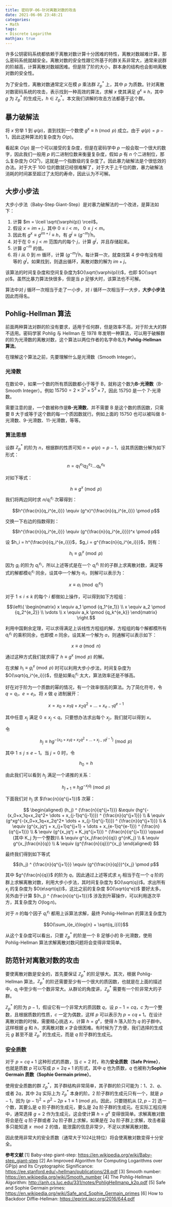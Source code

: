 ```yaml
---
title: 密码学-06-针对离散对数的攻击
date: 2021-06-06 23:48:21
categories:
- Math
tags:
- Discrete Logarithm
mathjax: true
---
```


许多公钥密码系统都依赖于离散对数计算十分困难的特性，离散对数越难计算，那么密码系统就越安全。离散对数的安全性跟它所基于的群关系非常大，通常来说群的阶越高，计算离散对数越困难。但是除了阶的大小，群本身的结构也会影响离散对数的安全性。

<!--more-->

为了安全性，离散对数通常定义在模 $p$ 乘法群 $\mathbb Z_p^*$ 上，其中 $p$ 为质数。针对离散对数密码系统的攻击，表示找到一种高效的算法，求解 $x$ 使其满足 $g^x \equiv h$，其中 $g$ 为 $\mathbb Z_p^*$ 的生成元，$h \in \mathbb Z_p^*$。本文我们讲解的攻击方法都基于这个群。


## 暴力破解法

将 $x$ 穷举 1 到 $\varphi(p)$，直到找到一个数使 $g^x \equiv h \pmod p$ 成立。由于 $\varphi(p) = p-1$，因此这种算法的复杂度为 $O(p)$。

看起来 $O(p)$ 是一个可以接受的复杂度，但是在密码学中 $p$ 一般会取一个很大的数字，因此我们一般用 $p$ 的二进制位数来衡量复杂度，假如 $p$ 有 $n$ 个二进制位，那么复杂度为 $O(2^n)$，这就是一个指数级的复杂度了。因此暴力破解法是个很低效的办法。对于大于 100 位的数就已经很难解了，对于大于上千位的数，暴力破解法消耗的时间甚至超过了太阳的寿命，因此认为不可解。

## 大步小步法

大步小步法（Baby-Step Giant-Step）是对暴力破解法的一个改进，是算法如下：

1. 计算 $m = \lceil \sqrt{\varphi(p)} \rceil$。
2. 假设 $x=im+j$，其中 $0 \leq i < m$， $0 \leq j < m$。
3. 因此有 $g^x \equiv g^{im+j} \equiv h$，有 $g^j \equiv (g^{-m})^ih$。
4. 对于在 $0 \leq j < m$ 范围内的每个 $j$，计算 $g^j$，并且存储起来。
5. 计算 $g^{-m}$ 的值。
6. 将 $i$ 从 $0$ 到 $m$ 循环，计算 $(g^{-m})^ih$，每计算一次，就查找第 4 步中有没有相等的 $g^j$。如果找到，则退出循环，离散对数的解为 $im+j$。

该算法的时间复杂度和空间复杂度为$O(\sqrt{\varphi(p)})$，也即 $O(\sqrt p)$。虽然比暴力算法快很多，但是当 $p$ 足够大时，该算法也不可解。

算法中对 $j$ 循环一次相当于走了一小步，对 $i$ 循环一次相当于一大步，**大步小步法**因此而得名。

## Pohlig-Hellman 算法

前面两种算法对群的阶没有要求，适用于任何群，但是效率不高，对于阶太大的群不适用。密码学家 Pohlig 与 Hellman 在 1978 年发明一种算法，可以用于破解群的阶为光滑数的离散对数，这个算法以两位作者的名字命名为 **Pohlig-Hellman 算法**。

在理解这个算法之前，先要理解什么是光滑数（Smooth Integer）。

### 光滑数

在数论中，如果一个数的所有质因数都小于等于 B，就称这个数为**B-光滑数**（B-Smooth Integer）。例如 $15750 = 2 × 3^2 × 5^3 × 7$，因此 $15750$ 是一个 7-光滑数。

需要注意的是，一个数被称作是**B-光滑数**，并不需要 B 是这个数的质因数，只需要 B 大于或等于这个数的每一个质因数就行。例如上面的 15750 也可以被叫做 8-光滑数、9-光滑数、11-光滑数，等等。

### 算法思想

设群 $\mathbb Z_p^*$ 的阶为 $n$，根据群的性质可知 $n = \varphi(p) = p - 1$，设其质因数分解为如下形式：

$$n = q_1^{e_1}q_2^{e_2} \dots q_k^{e_k}$$

对如下等式：

$$h \equiv g^x \pmod p$$

我们将两边同时求 $n/q_i^{e_i}$ 次幂得到：

$$h^{\frac{n}{q_i^{e_i}}} \equiv (g^x)^{\frac{n}{q_i^{e_i}}} \pmod p$$

交换一下右边的指数得到：

$$h^{\frac{n}{q_i^{e_i}}} \equiv (g^{\frac{n}{q_i^{e_i}}})^x \pmod p$$

设 $h_i = h^{\frac{n}{q_i^{e_i}}}$，$g_i = g^{\frac{n}{q_i^{e_i}}}$，则有：

$$h_i \equiv g_i^x \pmod p$$

因为 $g_i$ 的阶为 $q_i^{e_i}$，所以上述等式是在一个 $q_i^{e_i}$ 阶的子群上求离散对数，满足等式的解都模$q_i^{e_i}$ 同余，设其中一个解为 $a_i$，则解可以表示为：

$$x \equiv a_i \pmod {q_i^{e_i}}$$

对于 $1 \leq i \leq k$ 的每个 $i$ 都做如上操作，可以得到如下方程组：

$$\left\{ \begin{matrix} 
x \equiv a_1 \pmod {q_1^{e_1}} \\ 
x \equiv a_2 \pmod {q_2^{e_2}} \\ 
\vdots  \\ 
x \equiv a_k \pmod {q_k^{e_k}} 
\end{matrix} \right.$$

利用中国剩余定理，可以求得满足上诉线性方程组的解，方程组的每个解都模所有 $q_i^{e_i}$ 的乘积同余，也即模 $n$ 同余，设其某一个解为 $a$，则通解可以表示如下：

$$x \equiv a \pmod n$$

通过这种方式我们就求得了 $h \equiv g^x \pmod p$ 的解。

在求解 $h_i \equiv g_i^x \pmod p$ 时可以利用大步小步法，时间复杂度为 $O(\sqrt{q_i^{e_i}})$，但是如果$q_i^{e_i}$ 太大，算法效率还是不够高。

好在对于阶为一个质数的幂的情况，有一个效率很高的算法。为了简化符号，令 $q=q_i$，$e=e_i$。将 $x$ 做 $q$ 进制展开：

$$x = x_0 + x_1q + x_2q^2 + \dots + x_{e-1}q^{e-1}$$

其中任意 $x_j$ 满足 $0 \leq x_j < q$。只要想办法求出每个 $x_j$，我们就可以得到 $x$。

令

$$h_j \equiv hg^{-(x_0+x_1q+x_2q^2+ \dots + x_{j-1}q^{j-1})} \pmod p$$

其中 $1 \leq j \leq e - 1$。当 $j = 0$ 时，令

$$h_0=h$$

由此我们可以看到 $h_j$ 满足一个递推的关系：

$$h_{j+1} \equiv h_jg^{-x_jq_j} \pmod p$$

下面我们对 $h_j$ 求 $\frac{n}{q^{j+1}}$ 次幂：

$$
\begin{aligned} 
(h_j) ^ {\frac{n}{q^{j+1}}} &\equiv (hg^{-(x_0+x_1q+x_2q^2+ \dots + x_{j-1}q^{j-1})}) ^ {\frac{n}{q^{j+1}}} \\
& \equiv (g^xg^{-(x_0+x_1q+x_2q^2+ \dots + x_{j-1}q^{j-1})}) ^  {\frac{n}{q^{j+1}}} \\
& \equiv (g^{x_jq^j + x_{j+1}q^{j+1} + \dots + x_{e-1}q^{e-1}}) ^  {\frac{n}{q^{j+1}}} \\
& \equiv (g^{x_jq^j + K_jq^{j+1}}) ^  {\frac{n}{q^{j+1}}}  \qquad (其中 K_j 为一个整数)\\
& \equiv g^{x_j\frac{n}{q}} g^{nK_j} \\
& \equiv g^{x_j\frac{n}{q}} \\
& \equiv (g^{\frac{n}{q}})^{x_j}
\end{aligned}
$$

最终我们得到如下等式

$$(h_j) ^ {\frac{n}{q^{j+1}}} \equiv (g^{\frac{n}{q}})^{x_j} \pmod p$$

其中 $g^{\frac{n}{q}}$ 的阶为 $q$。因此通过上述等式求 $x_j$ 相当于在一个 $q$ 阶的群上求解离散对数，利用大步小步法，其时间复杂度为 $O(\sqrt{q})$。求出所有 $x_j$ 的复杂度为 $O(e\sqrt{q})$，这比之前的复杂度 $O(\sqrt{q^e})$ 要好太多。另外由于计算 $(h_j) ^ {\frac{n}{q^{j+1}}}$ 涉及到升幂操作，可以利用逐次平方，其复杂度为 $O(\log{n})$。

对于 $n$ 的每个因子 $q_i^{e_i}$ 都用上诉算法求解，最终 Pohlig-Hellman 的算法复杂度为

$$O(\sum_i{e_i(\log{n} + \sqrt{q_i}))}$$

从这个复杂度可以看出，只要 $\mathbb Z_p^*$ 的阶是一个 B 足够小的 B-光滑数，使用 Pohlig-Hellman 算法求解离散对数问题将会变得非常简单。

## 防范针对离散对数的攻击

要使离散对数是安全的，首先要保证 $\mathbb Z_p^*$ 的阶足够大。其次，根据 Pohlig-Hellman 算法，$\mathbb Z_p^*$ 的阶还需要至少有一个很大的质因数，也就是在上面的描述中，$q_i$ 中至少有一个数非常大。从群论的角度讲，$\mathbb Z_p^*$ 需要有一个阶非常大的子群。

$\mathbb Z_p^*$ 的阶为 $p-1$，假设它有一个非常大的质因数 $q$，设 $p-1 = cq$，$c$ 为一个整数，且根据质数的性质，$c$ 一定为偶数，这样 $p$ 可以表示为 $p=cq+1$。在设计离散对数的时候，需要精心挑选 $x$，计算 $h = g^x$，使得 $h$ 落入阶为 $q$ 的子群中。这样根据 $g$ 和 $h$，求离散对数 $x$ 才会很困难。有时候为了方便，我们选择的生成元 $g$ 甚至不是 $\mathbb Z_p^*$ 的生成元，而是 $q$ 阶子群的生成元。

### 安全质数

对于 $p=cq+1$ 这种形式的质数，当 $c = 2$ 时，称为**安全质数（Safe Prime）**，也就是质数 $p$ 可以写成 $p=2q+1$ 的形式，其中 $q$ 也为质数，$q$ 也被称为**Sophie Germain 质数（Sophie Germain prime）**。

使用安全质数的群 $\mathbb Z_p^*$，其子群结构非常简单，其子群的阶只可能为：$1$、$2$、$q$、或者 $2q$，其中 $2q$ 实际上为 $\mathbb Z_p^*$ 本身的阶。$2$ 阶子群的生成元只有一个，就是 $p-1$，因为 $(p-1)^2=p^2-2p+1 \equiv 1 \pmod p$。因此，只要随机从 $[2, p-2]$ 选一个数，其要么是 $q$ 阶子群的生成元，要么是 $2q$ 阶子群的生成元。在实际工程应用中，通常选择 $g=2$ 作为生成元，这会使计算 $h=g^x$ 变得很简单。求解离散对数将会是在 $q$ 阶子群或者 $2q$ 阶子群上求解，如果是在 $2q$ 阶子群上求解，攻击者最多只能知道 $x \mod 2$ 的值，能泄露的信息非常少，不足以求解离散对数。

因此使用非常大的安全质数（通常大于1024比特位）将会使离散对数变得十分安全。

**参考文献**
[1] Baby-step giant-step: https://en.wikipedia.org/wiki/Baby-step_giant-step
[2] An Improved Algorithm for Computing Logarithms over GP(p) and Its Cryptographic Significance: https://ee.stanford.edu/~hellman/publications/28.pdf
[3] Smooth number: https://en.wikipedia.org/wiki/Smooth_number
[4] The Pohlig-Hellman Algorithm: http://anh.cs.luc.edu/331/notes/PohligHellmanp_k2p.pdf
[5] Safe and Sophie Germain primes: https://en.wikipedia.org/wiki/Safe_and_Sophie_Germain_primes
[6] How to Backdoor Diffie-Hellman: https://eprint.iacr.org/2016/644.pdf
